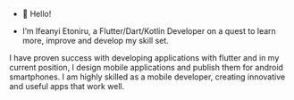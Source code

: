 - 👋 Hello!

- I’m Ifeanyi Etoniru, a Flutter/Dart/Kotlin Developer on a quest to learn more, improve and develop my skill set.

I have proven success with developing applications with flutter and in my current position, I design mobile applications and publish them for android smartphones.
I am highly skilled as a mobile developer, creating innovative and useful apps that work well. 



